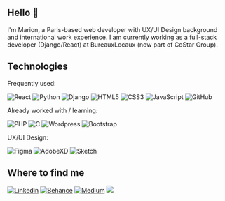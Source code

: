 ## Hello 👋

I'm Marion, a Paris-based web developer with UX/UI Design background and international work experience.
I am currently working as a full-stack developer (Django/React) at BureauxLocaux (now part of CoStar Group).

## Technologies

Frequently used:

![React](https://img.shields.io/badge/-React-black?style=flat-square&logo=react)
![Python](https://img.shields.io/badge/-Python-yellow?style=flat-square&logo=Python)
![Django](https://img.shields.io/badge/-django-black?style=flat-square&logo=django)
![HTML5](https://img.shields.io/badge/-HTML5-E34F26?style=flat-square&logo=html5&logoColor=white)
![CSS3](https://img.shields.io/badge/-CSS3-1572B6?style=flat-square&logo=css3)
![JavaScript](https://img.shields.io/badge/-JavaScript-black?style=flat-square&logo=javascript)
![GitHub](https://img.shields.io/badge/-GitHub-181717?style=flat-square&logo=github)

Already worked with / learning:

![PHP](https://img.shields.io/badge/-PHP-darkblue?style=flat-square&logo=php)
![C](https://img.shields.io/badge/-C-black?style=flat-square&logo=C)
![Wordpress](https://img.shields.io/badge/WordPress-0077B5?style=flat-square&logo=wordpress&logoColor=white)
![Bootstrap](https://img.shields.io/badge/-Bootstrap-purple?style=flat-square&logo=bootstrap)


UX/UI Design:

![Figma](https://img.shields.io/badge/-Figma-F24E1E?style=flat-square&logo=figma&logoColor=white)
![AdobeXD](https://img.shields.io/badge/-Adobe_XD-FF61F6?style=flat-square&logo=adobe-xd&logoColor=black)
![Sketch](https://img.shields.io/badge/-Sketch-black??logoColor=yellow?style=flat-square&logo=Sketch)


 ## Where to find me
 
[![Linkedin](https://img.shields.io/badge/LinkedIn-0077B5?style=flat-square&logo=linkedin&logoColor=white)](https://www.linkedin.com/in/marionbonin/)
[![Behance](https://img.shields.io/badge/Behance-1100F7?style=flat-square&logo=behance&logoColor=white)](https://www.behance.net/marionbonin/)
[![Medium](https://img.shields.io/badge/Medium-black?style=flat-square&logo=Medium&logoColor=white)](https://medium.com/@marion.bonin)
<a href="mailto:marion.bonin04@gmail.com"><img src="https://img.shields.io/badge/Mail-%23DD0031.svg?&logo=gmail&logoColor=white"/></a>








